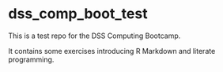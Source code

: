 # dss_comp_boot_test
This is a test repo for the DSS Computing Bootcamp.

It contains some exercises introducing R Markdown and literate programming.